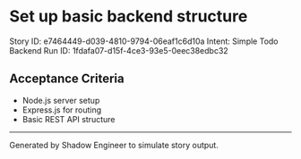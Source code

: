 # Set up basic backend structure

Story ID: e7464449-d039-4810-9794-06eaf1c6d10a
Intent: Simple Todo Backend
Run ID: 1fdafa07-d15f-4ce3-93e5-0eec38edbc32

## Acceptance Criteria
- Node.js server setup
- Express.js for routing
- Basic REST API structure

---
Generated by Shadow Engineer to simulate story output.
